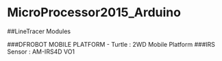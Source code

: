 # MicroProcessor2015_Arduino

##LineTracer Modules

###DFROBOT MOBILE PLATFORM - Turtle : 2WD Mobile Platform
###IRS Sensor : AM-IRS4D VO1
